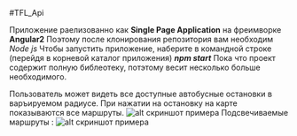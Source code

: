 #TFL_Api

Приложение раелизованно как **Single Page Application** на фреимворке **Angular2**
Поэтому после клонирования репозитория вам необходим *Node js*
Чтобы запустить приложение, наберите в командной строке (перейдя в корневой каталог приложения) ***npm start***
Пока что проект содержит полную библеотеку, потэтому весит несколько больше необходимого.

Пользователь может видеть все доступные автобусные остановки в варъируемом радиусе. При нажатии на остановку на карте показываются все маршруты.
![alt скриншот примера](https://pp.vk.me/c637730/v637730180/1ae1d/M5lAFNM4Lrc.jpg)
Подсвечиваемые маршруты :
![alt скриншот примера](https://pp.vk.me/c626229/v626229180/334e7/sbfs0qtiCVY.jpg)
